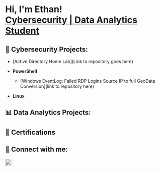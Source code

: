 <h1>Hi, I'm Ethan! <br/><a href="https://www.linkedin.com/in/ethan-epperson-8608b5277/">Cybersecurity | Data Analytics Student</a></h1>

<h2>🔐 Cybersecurity Projects:</h2>

- [Active Directory Home Lab](Link to repository goes here)
  
- <b>PowerShell</b>
  - [Windows EventLog: Failed RDP Logins Source IP to full GeoData Conversion](link to repository here)
- <b>Linux</b>
 
<h2>📊 Data Analytics Projects:</h2>
 
<h2> 🧾 Certifications </h2>

<h2> 🤝 Connect with me:</h2>

[<img align="left" alt=" | LinkedIn" width="22px" src="https://cdn.jsdelivr.net/npm/simple-icons@v3/icons/linkedin.svg" />][linkedin]

[linkedin]: https://linkedin.com/in/ethan-epperson-8608b5277

<!--
**EEpp14/EEpp14** is a ✨ _special_ ✨ repository because its `README.md` (this file) appears on your GitHub profile.

Here are some ideas to get you started:

- 🔭 I’m currently working on ...
- 🌱 I’m currently learning ...
- 👯 I’m looking to collaborate on ...
- 🤔 I’m looking for help with ...
- 💬 Ask me about ...
- 📫 How to reach me: ...
- 😄 Pronouns: ...
- ⚡ Fun fact: ...
-->
